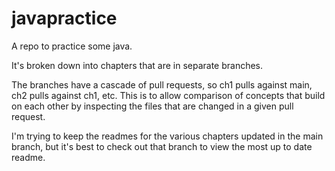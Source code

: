 # javapractice

A repo to practice some java.

It's broken down into chapters that are in separate branches. 

The branches have a cascade of pull requests, so ch1 pulls against main, ch2 pulls against ch1, etc. This is to allow comparison of concepts that build on each other by inspecting the files that are changed in a given pull request. 

I'm trying to keep the readmes for the various chapters updated in the main branch, but it's best to check out that branch to view the most up to date readme.

